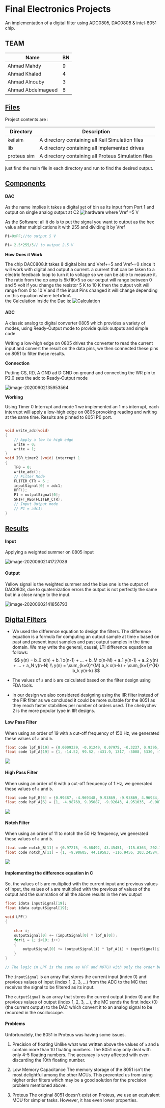 

# Final Electronics Projects 

An implementation of a digital filter using ADC0805, DAC0808 & intel-8051 chip. 

## TEAM

| Name              | BN   |
| ----------------- | ---- |
| Ahmad Mahdy       | 9    |
| Ahmad Khaled      | 4    |
| Ahmad Alnouby     | 3    |
| Ahmad Abdelmageed | 8    |

## <u>Files</u> 

Project contents are :

| Directory   | Description                                         |
| ----------- | --------------------------------------------------- |
| keilsim     | A directory containing all Keil Simulation files    |
| lib         | A directory containing all implemented drives       |
| proteus sim | A directory containing all Proteus Simulation files |

just find the main file in each directory and run to find the desired output.

## <u>Components</u>

#### DAC 

As the name implies it takes a digital set of bin as its input from Port 1 and output on single analog output at C2
![hardware](2020-06-02_11_57_04-adcAndDac-Proteus8Professional-SchematicCapture.png)
where Vref =5 V



As the Software:
all it do is to put the signal you want to output as the hex value after multiplications it with 255 and dividing it by Vref

```C
P1=0xFF;//to output 5 V

P1= 2.5*255/5// to output 2.5 V
```

**How Does it Work**

The chip DAC0808.It takes 8 digital bins and Vref+=5 and Vref-=0 since it will work with digital and output a current.
a current that can be taken to a electric feedback loop to turn it to voltage so we can be able to measure it.
The ratio from the op amp is 5k/1K=5
so our output will range between 0 and 5 volt 
if you change the resistor 5 K to 10 K then the output volt will range from 0 to 10 V
and if the input Pins changed it will change depending on this equation
where Iref=1mA	
the Calculation inside the Dac is:
![Calculation](080409_1906_dacinterfac1.png)

#### ADC

A classic analog to digital converter 0805 which provides a variety of modes, using Ready-Output mode to provide quick outputs and simple code.

Writing a low-high edge on 0805 drives the converter to read the current input and convert the result on the data pins, we then connected these pins on 8051 to filter these results.

**Connection** 

Putting CS, RD, A GND ad D GND on ground and connecting the WR pin to P2.0 sets the adc to Ready-Output mode

![image-20200602135953564](1.png)

**Working**

Using Timer 0 Interrupt and mode 1 we implemented an 1 ms interrupt, each interrupt will apply a low-high edge on 0805 provoking reading and writing at the same time. Results are pinned to 8051 P0 port. 

```c

void write_adc(void)
{
	// Apply a low to high edge
	write = 0;
	write = 1;
}
void ISR_timer2 (void) interrupt 1
{
	TF0 = 0;
	write_adc();
    // Filter Mode 
    FLITER_CTR = 6 ;
    inputSignal[0] = adc1;
    HPF();
    P1 = outputSignal[0];
    SHIFT_REG(FLITER_CTR);
    // Input Output mode 	
	// P1 = adc1; 
}
```

## <u>Results</u>

#### Input

Applying a weighted summer on 0805 input 

![image-20200602141727039](2.png)

#### Output 

Yellow signal is the weighted summer and the blue one is the output of DAC0808, due to quaternization errors the output is not perfectly the same but in a close range to the input.  

![image-20200602141856793](3.png)

## <u>Digital Filters</u>

- We used the difference equation to design the filters. The difference equation is a formula for computing an output sample at time `n` based on past and present input samples and past output samples in the time domain.
  We may write the general, causal, LTI difference equation as follows:
  $$
  y(n) = b_0 x(n) + b_1 x(n-1) + ... + b_M x(n-M) + a_1 y(n-1) + a_2 y(n) + ... + a_N y(n-N) \\
  y(n) = \sum_{k=0}^{M} a_k x(n-k) + \sum_{k=1}^{N} b_k y(n-k)
  $$
* The values of `a`  and `b` are calculated based on the filter design using FDA tools. 

* In our design we also considered designing using the IIR filter instead of the FIR filter as we concluded it could be more suitable for the 8051 as they reach faster stabilities per number of orders used. The chebychev 2 is the more popular type in IIR designs.

#### Low Pass Filter
When using an order of 19 with a cut-off frequency of 150 Hz, we generated these values of `a` and `b`.

```c
float code lpf_B[19] = {0.0009329, -0.01249, 0.07975, -0.3237, 0.9395, -2.083, 3.688, -5.398, 6.702, -7.188, 6.702, -5.398, 3.688, -2.083, 0.9395, -0.3237, 0.07975, -0.01249, 0.0009392};
float code lpf_A[19] = {1, -14.52, 99.82, -431.9, 1317, -3008, 5330, -7488, 8459, -7738, 5747, -3456, 1671, -640.2, 190.2, -42.27, 6.618, -0.6512, 0.03032};

```

<img src='lpf.png'>

#### High Pass Filter
When using an order of 6 with a cut-off frequency of 1 Hz, we generated these values of `a` and `b`.

```c
float code hpf_B[6] = {0.99387, -4.969348, 9.93869, -9.93869, 4.96934, -0.99387};
float code hpf_A[6] = {1, -4.98769, 9.95087, -9.92643, 4.951035, -0.98777};
```
<img src='hpf.png'>

#### Notch Filter

When using an order of 11 to notch the 50 Hz frequency, we generated these values of `a` and `b`.

```c
float code notch_B[11] = {0.97215, -9.68492, 43.45451, -115.6363, 202.1097, -242.43024, 202.1097, -115.6363, 43.4545, -9.68492, 0.972154571};
float code notch_A[11] = {1, -9.90605, 44.19583, -116.9456, 203.24584, -242.4194, 200.96285, -114.3331, 42.7231, -9.46841, 0.94508};
```

<img src='notch.png'>

#### Implementing the difference equation in C

So, the values of `b` are multiplied with the current input and previous values of input, the values of `a` are multiplied with the previous of values of the output and the summation of all the above results in the new output

```c
float idata inputSignal[19];
float idata outputSignal[19];

void LPF()
{
	
	char i;
	outputSignal[0] += (inputSignal[0] * lpf_B[0]);
	for(i = 1; i<19; i++)
	{
		outputSignal[0] += (outputSignal[i] * lpf_A[i] + inputSignal[i] * lpf_B[i]);
	}
}

// The logic in LPF is the same as HPF and NOTCH with only the order being different

```

The ```inputSignal``` is an array that stores the current input (index 0) and previous values of input (index 1, 2, 3, ...) from the ADC to the MC that receives the signal to be filtered as its input.

The ```outputSignal``` is an array that stores the current output (index 0) and the previous values of output (index 1, 2, 3, ...), the MC sends the first index (0) (the current output) to the DAC which convert it to an analog signal to be recorded in the oscilloscope.

#### Problems
Unfortunately, the 8051 in Proteus was having some issues.
1. Precision of floating
Unlike what was written above the values of `a` and `b` contain more than 10 floating numbers. The 8051 may only deal with only 4-5 floating numbers. The accuracy is very affected with even discarding the 10th floating number. 

2. Low Memory Capacitance 
The memory storage of the 8051 isn't the most delightful among the other MCUs. This prevented us from using higher order filters which may be a good solution for the precision problem mentioned above.

3. Proteus
The original 8051 doesn't exist on Proteus, we use an equivalent MCU for simpler tasks. However, it has even lower properties.








